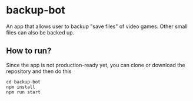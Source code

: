 # backup-bot
An app that allows user to backup "save files" of video games. Other small files can also be backed up.

## How to run? 
Since the app is not production-ready yet, you can clone or download the repository and then do this

    cd backup-bot
    npm install
    npm run start
